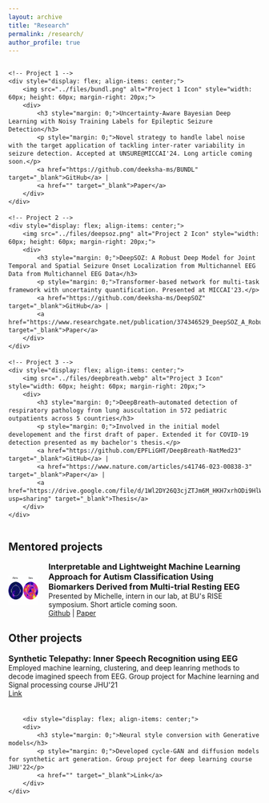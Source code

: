```yaml
---
layout: archive
title: "Research"
permalink: /research/
author_profile: true
---
```




<div style="display: flex; flex-direction: column; gap: 20px;">
    
    <!-- Project 1 -->
    <div style="display: flex; align-items: center;">
        <img src="../files/bundl.png" alt="Project 1 Icon" style="width: 60px; height: 60px; margin-right: 20px;">
        <div>
            <h3 style="margin: 0;">Uncertainty-Aware Bayesian Deep Learning with Noisy Training Labels for Epileptic Seizure Detection</h3>
            <p style="margin: 0;">Novel strategy to handle label noise with the target application of tackling inter-rater variability in seizure detection. Accepted at UNSURE@MICCAI'24. Long article coming soon.</p>
            <a href="https://github.com/deeksha-ms/BUNDL" target="_blank">GitHub</a> | 
            <a href="" target="_blank">Paper</a>
        </div>
    </div>

    <!-- Project 2 -->
    <div style="display: flex; align-items: center;">
        <img src="../files/deepsoz.png" alt="Project 2 Icon" style="width: 60px; height: 60px; margin-right: 20px;">
        <div>
            <h3 style="margin: 0;">DeepSOZ: A Robust Deep Model for Joint Temporal and Spatial Seizure Onset Localization from Multichannel EEG Data from Multichannel EEG Data</h3>
            <p style="margin: 0;">Transformer-based network for multi-task framework with uncertainty quantification. Presented at MICCAI'23.</p>
            <a href="https://github.com/deeksha-ms/DeepSOZ" target="_blank">GitHub</a> | 
            <a href="https://www.researchgate.net/publication/374346529_DeepSOZ_A_Robust_Deep_Model_for_Joint_Temporal_and_Spatial_Seizure_Onset_Localization_from_Multichannel_EEG_Data" target="_blank">Paper</a>
        </div>
    </div>

    <!-- Project 3 -->
    <div style="display: flex; align-items: center;">
        <img src="../files/deepbreath.webp" alt="Project 3 Icon" style="width: 60px; height: 60px; margin-right: 20px;">
        <div>
            <h3 style="margin: 0;">DeepBreath—automated detection of respiratory pathology from lung auscultation in 572 pediatric outpatients across 5 countries</h3>
            <p style="margin: 0;">Involved in the initial model developement and the first draft of paper. Extended it for COVID-19 detection presented as my bachelor's thesis.</p>
            <a href="https://github.com/EPFLiGHT/DeepBreath-NatMed23" target="_blank">GitHub</a> | 
            <a href="https://www.nature.com/articles/s41746-023-00838-3" target="_blank">Paper</a> | 
            <a href="https://drive.google.com/file/d/1Wl2DY26Q3cjZTJm6M_HKH7xrhODi9HlW/view?usp=sharing" target="_blank">Thesis</a>
        </div>
    </div>

</div>

## Mentored projects
<div style="display: flex; flex-direction: column; gap: 20px;">
	<!-- Project 4 -->
	<div style="display: flex; align-items: center;">
        <img src="../files/autism.png" alt="Project 3 Icon" style="width: 60px; height: 60px; margin-right: 20px;">
            <div>
	    <h3 style="margin: 0;">Interpretable and Lightweight Machine Learning Approach for Autism Classification Using Biomarkers Derived from Multi-trial Resting EEG</h3>
	    <p style="margin: 0;"> Presented by Michelle, intern in our lab, at BU's RISE symposium. Short article coming soon.</p>
 	    <a href="" target="_blank">Github</a> |
	    <a href="" target="_blank">Paper</a>   
	    </div>
	</div>
</div>

## Other projects
<div style="display: flex; flex-direction: column; gap: 20px;">
	<!-- Project 6 (No Icon) -->
	<div style="display: flex; align-items: center;">
        <div>
            <h3 style="margin: 0;">Synthetic Telepathy: Inner Speech Recognition using EEG</h3>
            <p style="margin: 0;">Employed machine learning, clustering, and deep leanring methods to decode imagined speech from EEG. Group project for Machine learning and Signal processing course JHU'21</p>
            <a href="https://github.com/carankt/synthetic_telepathy" target="_blank">Link</a> 
        </div>
    </div>

<!-- Project 7 (No Icon) -->
        <div style="display: flex; align-items: center;">
        <div>
            <h3 style="margin: 0;">Neural style conversion with Generative models</h3>
            <p style="margin: 0;">Developed cycle-GAN and diffusion models for synthetic art generation. Group project for deep learning course JHU'22</p>
            <a href="" target="_blank">Link</a>
        </div>
    </div>

</div>
